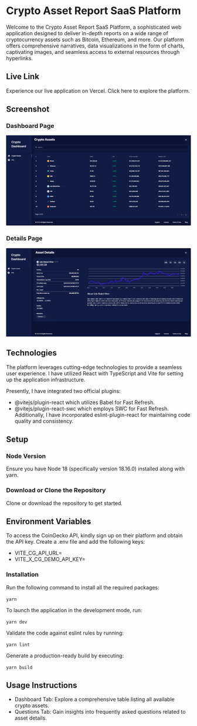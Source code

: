 # Crypto Asset Report SaaS Platform

Welcome to the Crypto Asset Report SaaS Platform, a sophisticated web application designed to deliver in-depth reports on a wide range of cryptocurrency assets such as Bitcoin, Ethereum, and more. Our platform offers comprehensive narratives, data visualizations in the form of charts, captivating images, and seamless access to external resources through hyperlinks.

## Live Link

Experience our live application on Vercel. Click here to explore the platform.


## Screenshot

### Dashboard Page
<img src="./public/screenshot.png" alt="screenshot" />

### Details Page
<img src="./public/screenshot1.png" alt="screenshot" />

## Technologies

The platform leverages cutting-edge technologies to provide a seamless user experience. I have utilized React with TypeScript and Vite for setting up the application infrastructure.

Presently, I have integrated two official plugins:

- @vitejs/plugin-react which utilizes Babel for Fast Refresh.
- @vitejs/plugin-react-swc which employs SWC for Fast Refresh.
Additionally, I have incorporated eslint-plugin-react for maintaining code quality and consistency.

## Setup

### Node Version

Ensure you have Node 18 (specifically version 18.16.0) installed along with yarn.

### Download or Clone the Repository

Clone or download the repository to get started.

## Environment Variables
To access the CoinGecko API, kindly sign up on their platform and obtain the API key. Create a .env file and add the following keys:

- VITE_CG_API_URL=
- VITE_X_CG_DEMO_API_KEY=

### Installation

Run the following command to install all the required packages:

`yarn`

To launch the application in the development mode, run:

`yarn dev`

Validate the code against eslint rules by running:

`yarn lint`

Generate a production-ready build by executing:

`yarn build`

## Usage Instructions

- Dashboard Tab: Explore a comprehensive table listing all available crypto assets.
- Questions Tab: Gain insights into frequently asked questions related to asset details.



